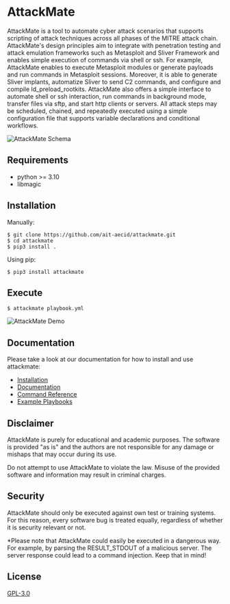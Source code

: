 # AttackMate

AttackMate is a tool to automate cyber attack scenarios that supports scripting of attack techniques across all phases of the MITRE attack chain. AttackMate's design principles aim to integrate with penetration testing and attack emulation frameworks such as Metasploit and Sliver Framework and enables simple execution of commands via shell or ssh. For example, AttackMate enables to execute Metasploit modules or generate payloads and run commands in Metasploit sessions. Moreover, it is able to generate Sliver implants, automatize Sliver to send C2 commands, and configure and compile ld_preload_rootkits. AttackMate also offers a simple interface to automate shell or ssh interaction, run commands in background mode, transfer files via sftp, and start http clients or servers. All attack steps may be scheduled, chained, and repeatedly executed using a simple configuration file that supports variable declarations and conditional workflows.


![AttackMate Schema](docs/source/images/attackmate-schema.png "AttackMate Schema")


## Requirements

* python >= 3.10
* libmagic

## Installation

Manually:

```
$ git clone https://github.com/ait-aecid/attackmate.git
$ cd attackmate
$ pip3 install .
```

Using pip:

```
$ pip3 install attackmate
```

## Execute

```
$ attackmate playbook.yml
```

![AttackMate Demo](docs/source/images/Demo.gif "AttackMate Demo")

## Documentation

Please take a look at our documentation for how to install and use attackmate:

* [Installation](https://aeciddocs.ait.ac.at/attackmate/current/installation/index.html)
* [Documentation](https://aeciddocs.ait.ac.at/attackmate/current)
* [Command Reference](https://aeciddocs.ait.ac.at/attackmate/current/playbook/commands/index.html)
* [Example Playbooks](https://aeciddocs.ait.ac.at/attackmate/current/playbook/examples.html)

## Disclaimer

AttackMate is purely for educational and academic purposes. The software is provided "as is"
and the authors are not responsible for any damage or mishaps that may occur during its use.

Do not attempt to use AttackMate to violate the law. Misuse of the provided software and
information may result in criminal charges.

## Security

AttackMate should only be executed against own test or training systems.
For this reason, every software bug is treated equally, regardless of
whether it is security relevant or not.

*Please note that AttackMate could easily be executed in a dangerous way. For example, by
parsing the RESULT_STDOUT of a malicious server. The server response could lead to
a command injection. Keep that in mind!

## License

[GPL-3.0](LICENSE)

